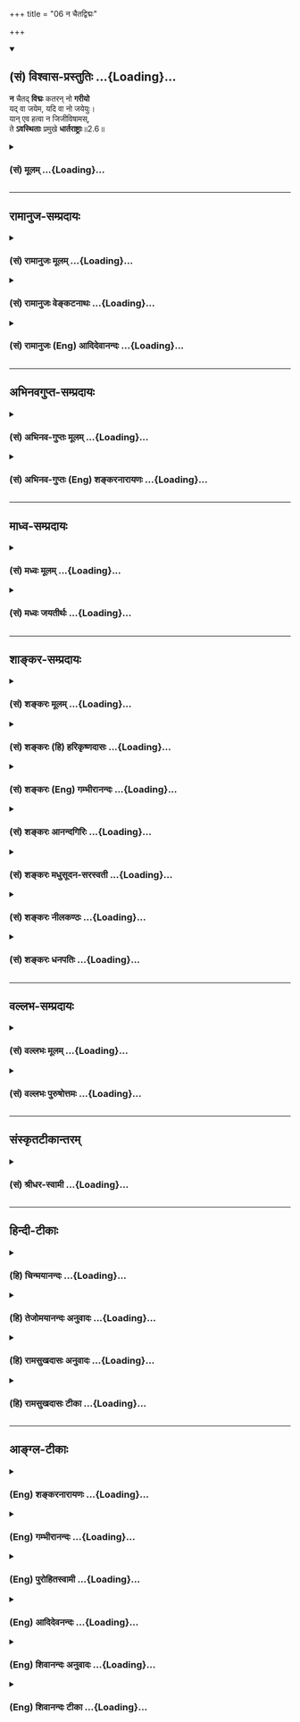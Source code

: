 +++
title = "06 न चैतद्विद्मः"

+++
<div class="js_include" newlevelforh1="2" title="(सं) विश्वास-प्रस्तुतिः" unfilled url="/mahAbhAratam/shlokashaH/06-bhIShma-parva/03-bhagavad-gItA-parva/saMskRtam/vishvAsa-prastutiH/02_sAnkhya-yogaH_sarva-/06_na_chaitadvidmaH.md">
<details open><summary><h2>(सं) विश्वास-प्रस्तुतिः ...{Loading}...</h2></summary>

**न** चैतद् **विद्मः** कतरन् नो **गरीयो**  
यद् वा जयेम, यदि वा नो जयेयुः।  
यान् एव हत्वा न जिजीविषामस्,  
ते **ऽवस्थिताः** प्रमुखे **धार्तराष्ट्राः**॥2.6॥
</details>
</div>
<div class="js_include collapsed" newlevelforh1="3" title="(सं) मूलम्" unfilled url="/mahAbhAratam/shlokashaH/06-bhIShma-parva/03-bhagavad-gItA-parva/saMskRtam/mUlam/02_sAnkhya-yogaH_sarva-/06_na_chaitadvidmaH.md">
<details><summary><h3>(सं) मूलम् ...{Loading}...</h3></summary>

न चैतद्विद्मः कतरन्नो गरीयो  
यद्वा जयेम यदि वा नो जयेयुः।  
यानेव हत्वा न जिजीविषाम  
स्तेऽवस्थिताः प्रमुखे धार्तराष्ट्राः।।2.6।।
</details>
</div>


_________________
## रामानुज-सम्प्रदायः
<div class="js_include collapsed" newlevelforh1="3" title="(सं) रामानुजः मूलम्" unfilled url="/mahAbhAratam/shlokashaH/06-bhIShma-parva/03-bhagavad-gItA-parva/saMskRtam/rAmAnujaH/mUlam/02_sAnkhya-yogaH_sarva-/06_na_chaitadvidmaH.md">
<details><summary><h3>(सं) रामानुजः मूलम् ...{Loading}...</h3></summary>

अग्रिमम् ईक्षताम्।
</details>
</div>
<div class="js_include collapsed" newlevelforh1="3" title="(सं) रामानुजः वेङ्कटनाथः" unfilled url="/mahAbhAratam/shlokashaH/06-bhIShma-parva/03-bhagavad-gItA-parva/saMskRtam/rAmAnujaH/venkaTanAthaH/02_sAnkhya-yogaH_sarva-/06_na_chaitadvidmaH.md">
<details><summary><h3>(सं) रामानुजः वेङ्कटनाथः ...{Loading}...</h3></summary>


अग्रिमम् ईक्षताम्।
</details>
</div>
<div class="js_include collapsed" newlevelforh1="3" title="(सं) रामानुजः (Eng) आदिदेवानन्दः" unfilled url="/mahAbhAratam/shlokashaH/06-bhIShma-parva/03-bhagavad-gItA-parva/saMskRtam/rAmAnujaH/english/AdidevAnandaH/02_sAnkhya-yogaH_sarva-/06_na_chaitadvidmaH.md">
<details><summary><h3>(सं) रामानुजः (Eng) आदिदेवानन्दः ...{Loading}...</h3></summary>

2.6 - 2.8 If you say, 'After beginning the war, if we withdraw from the battle, the sons of Dhrtarastra will slay us all forcibly', be it so. I think that even to be killed by them, who do not know the difference between righteousness and unrighteousness, is better for us than gaining unrighteous victory by killing them. After saying so, Arjuna surrendered himself at the feet of the Lord, overcome with dejection, saying. 'Teach me, your disciple, who has taken refuge in you, what is good for me.'

</details>
</div>


_________________
## अभिनवगुप्त-सम्प्रदायः
<div class="js_include collapsed" newlevelforh1="3" title="(सं) अभिनव-गुप्तः मूलम्" unfilled url="/mahAbhAratam/shlokashaH/06-bhIShma-parva/03-bhagavad-gItA-parva/saMskRtam/abhinava-guptaH/mUlam/02_sAnkhya-yogaH_sarva-/06_na_chaitadvidmaH.md">
<details><summary><h3>(सं) अभिनव-गुप्तः मूलम् ...{Loading}...</h3></summary>

।।2.4 2.6।। क्लैव्यादिभिर्निर्भर्त्सनमभिदधत् अधर्मे तव धर्माभिमानोऽयम् +++(N
K [n] omit अयम् S omits the entire sentence)+++ इत्यादि दर्शयति  
कथमित्यादि। कथं भीष्ममहं संख्ये द्रोणं च इत्यादिना भुञ्जीय भोगान्
इत्यनेन च कर्मविशेषानुसन्धानं फलविशेषानुसन्धानं च हेयतया पूर्वपक्षे +++(N
omit पूर्वपक्षे)+++ सूचयति। नैतद्विद्मः इत्यनेन च कर्मविशेषानुसन्धानमाह।
निरनुसन्धानं +++(S K निरभिसन्धानं)+++ तावत् कर्म नोपपद्यते। न च पराजयमभिसन्धाय
युद्धे प्रवर्तते। जयोऽपि नश्चायमनर्थ +++(S k omit नः)+++ एव। तदाह अहत्वा
गुरून् भैक्षमपि चर्तुं श्रेयः। एतच्च निश्चेतुमशक्यं किं जयं कांक्षामः
किं वा पराजयम् जयेऽपि बन्धूनां विनाशात्।  

</details>
</div>
<div class="js_include collapsed" newlevelforh1="3" title="(सं) अभिनव-गुप्तः (Eng) शङ्करनारायणः" unfilled url="/mahAbhAratam/shlokashaH/06-bhIShma-parva/03-bhagavad-gItA-parva/saMskRtam/abhinava-guptaH/english/shankaranArAyaNaH/02_sAnkhya-yogaH_sarva-/06_na_chaitadvidmaH.md">
<details><summary><h3>(सं) अभिनव-गुप्तः (Eng) शङ्करनारायणः ...{Loading}...</h3></summary>

2.4-6 Katham etc. upto Dhartarastrah. By the portion Bhisma and Drona in
war' etc., and by the portion 'I would \[not\] enjoy the objects of
pleasure', the Sage indicates that in Arjuna's objection, the intention
for a particular act and the intention for a particular result are the
points deserving rejection. By the portion 'We do not know this' etc.,
he speaks of the intention for a particular action. For, without
intention no action is possible. Certainly one does not proceed on a war
with an intention of getting defeated. '\[In the present war\] even our
victory would be surely our misfortune.' This he says by the portion 'It
is good even to go about begging without killing the elders'. It is also
impossible to conclude 'Whether we desire victory or defeat'; for even
in the case of our victory our relatives would perish totally.'

</details>
</div>


_________________
## माध्व-सम्प्रदायः
<div class="js_include collapsed" newlevelforh1="3" title="(सं) मध्वः मूलम्" unfilled url="/mahAbhAratam/shlokashaH/06-bhIShma-parva/03-bhagavad-gItA-parva/saMskRtam/madhvaH/mUlam/02_sAnkhya-yogaH_sarva-/06_na_chaitadvidmaH.md">
<details><summary><h3>(सं) मध्वः मूलम् ...{Loading}...</h3></summary>

।।2.6।। Sri Madhvacharya did not comment on this sloka. The commentary
starts from 2.11.  
  

</details>
</div>
<div class="js_include collapsed" newlevelforh1="3" title="(सं) मध्वः जयतीर्थः" unfilled url="/mahAbhAratam/shlokashaH/06-bhIShma-parva/03-bhagavad-gItA-parva/saMskRtam/madhvaH/jayatIrthaH/02_sAnkhya-yogaH_sarva-/06_na_chaitadvidmaH.md">
<details><summary><h3>(सं) मध्वः जयतीर्थः ...{Loading}...</h3></summary>

।।2.6।। Sri Jayatirtha did not comment on this sloka. The commentary
starts from 2.11.  
  

</details>
</div>


_________________
## शाङ्कर-सम्प्रदायः
<div class="js_include collapsed" newlevelforh1="3" title="(सं) शङ्करः मूलम्" unfilled url="/mahAbhAratam/shlokashaH/06-bhIShma-parva/03-bhagavad-gItA-parva/saMskRtam/shankaraH/mUlam/02_sAnkhya-yogaH_sarva-/06_na_chaitadvidmaH.md">
<details><summary><h3>(सं) शङ्करः मूलम् ...{Loading}...</h3></summary>

2.6 Sri Sankaracharya did not comment on this sloka. The commentary
starts from 2.10.  
  

</details>
</div>
<div class="js_include collapsed" newlevelforh1="3" title="(सं) शङ्करः (हि) हरिकृष्णदासः" unfilled url="/mahAbhAratam/shlokashaH/06-bhIShma-parva/03-bhagavad-gItA-parva/saMskRtam/shankaraH/hindI/harikRShNadAsaH/02_sAnkhya-yogaH_sarva-/06_na_chaitadvidmaH.md">
<details><summary><h3>(सं) शङ्करः (हि) हरिकृष्णदासः ...{Loading}...</h3></summary>

।।2.6।। No such translation is available. Translation starts from 2.10  
  

</details>
</div>
<div class="js_include collapsed" newlevelforh1="3" title="(सं) शङ्करः (Eng) गम्भीरानन्दः" unfilled url="/mahAbhAratam/shlokashaH/06-bhIShma-parva/03-bhagavad-gItA-parva/saMskRtam/shankaraH/english/gambhIrAnandaH/02_sAnkhya-yogaH_sarva-/06_na_chaitadvidmaH.md">
<details><summary><h3>(सं) शङ्करः (Eng) गम्भीरानन्दः ...{Loading}...</h3></summary>

2.6 Sri Sankaracharya did not comment on this sloka. The commentary
starts from 2.10.

</details>
</div>
<div class="js_include collapsed" newlevelforh1="3" title="(सं) शङ्करः आनन्दगिरिः" unfilled url="/mahAbhAratam/shlokashaH/06-bhIShma-parva/03-bhagavad-gItA-parva/saMskRtam/shankaraH/AnandagiriH/02_sAnkhya-yogaH_sarva-/06_na_chaitadvidmaH.md">
<details><summary><h3>(सं) शङ्करः आनन्दगिरिः ...{Loading}...</h3></summary>

।।2.6।। क्षत्रियाणां स्वधर्मत्वाद्युद्धमेव श्रेयस्करमित्याशङ्क्याह
**नचैतदिति।** एतदपि न जानीमो भैक्षयुद्धयोः कतरन्नोऽस्माकं गरीयः
श्रेष्ठं कि भैक्षं हिंसाशून्यत्वादुत युद्धं स्ववृत्तित्वादिति। संदिग्धा
च जयस्थितिः किं साम्यमेवोभयेषां यद्वा वयं जयेमातिशयीमहि यदि वा
नोऽस्मान्धार्तराष्ट्रा दुर्योधनादयो जयेयुः। जातोऽपि जयो न फलवान्। यतो
यान्बन्धून्हत्वा न जिजीविषामो जीवितुं नेच्छामस्ते एवावस्थिताः प्रमुखे
संमुखे धार्तराष्ट्रा धृतराष्ट्रस्यापत्यानि। तस्माद्भैक्षाद्युद्धस्य
श्रेष्ठत्वं न सिद्धमित्यर्थः।  

</details>
</div>
<div class="js_include collapsed" newlevelforh1="3" title="(सं) शङ्करः मधुसूदन-सरस्वती" unfilled url="/mahAbhAratam/shlokashaH/06-bhIShma-parva/03-bhagavad-gItA-parva/saMskRtam/shankaraH/madhusUdana-sarasvatI/02_sAnkhya-yogaH_sarva-/06_na_chaitadvidmaH.md">
<details><summary><h3>(सं) शङ्करः मधुसूदन-सरस्वती ...{Loading}...</h3></summary>

।।2.6।। ननु भिक्षाशनस्य क्षत्रियं प्रति निषिद्धत्वाद्युद्धस्य च
विहितत्वात्स्वधर्मत्वेन युद्धमेव तव श्रेयस्करमित्याशङ्क्याह एतदपि न
जानीमो भैक्षयुद्धयोर्मध्ये कतरन्नोऽस्माकं गरीयः श्रेष्ठं किं भैक्षं
हिंसाशून्यत्वात् उत युद्धं स्वधर्मत्वादिति इदं च न विद्मः। आरब्धेऽपि
युद्धे यद्वा वयं जयेमातिशयीमहि यदि वा नोऽस्माञ्जयेयुर्धार्तराष्ट्राः।
उभयोः साम्यपक्षोऽप्यर्थाद्बोद्धव्यः। किंच जातोऽपि जयो नः फलतः पराजय एव
यतो यान्बन्धून्हत्वा जीवितुमपि वयं नेच्छामः किं पुनर्विषयानुपभोक्तुं त
एवावस्थिताः संमुखे धार्तराष्ट्राः धृतराष्ट्रसंबन्धिनो भीष्मद्रोणादयः
सर्वेऽपि। तस्माद्भैक्षाद्युद्धस्य श्रेष्ठत्वं न सिद्धमित्यर्थः। तदेवं
प्राक्तनेन ग्रन्थेन संसारदोषनिरूपणादधिकारिविशेषणान्युक्तानि। तत्रनच
श्रेयोऽनु पश्यामि हत्वा स्वजनमाहवे इत्यत्र रणे हतस्य
परिव्राट्समानयोगक्षेमत्वोक्तेःअन्यच्छ्रेयोऽन्यदुतैव प्रेयः
इत्यादिश्रुतिसिद्धं श्रेयो मोक्षाख्यमुपन्यस्तम्। अर्थाच्च तदितरदश्रेय
इति नित्यानित्यवस्तुविवेको दर्शितःन काङ्क्षे विजयं कृष्ण
इत्यत्रैहिकफलविरागःअपि त्रैलोक्यराजस्य हेतोः इत्यत्र
पारलौकिकफलविरागःनरके नियतं वासः इत्यत्र स्थूलदेहातिरिक्त आत्माकिं नो
राज्येन इति व्याख्यातवर्त्मना शमःकिं भोगैः इति दमःयद्यप्येते न पश्यन्ति
इत्यत्र निर्लोभतातन्मे क्षेमतरं भवेत् इत्यत्र तितिक्षा इति
प्रथमाध्यायस्यार्थः स संन्याससाधनसूचनम् अस्मिंस्त्वध्यायेश्रेयो भोक्तुं
भैक्षमपि इत्यत्र भिक्षाचर्योपलक्षितः सन्यासः प्रतिपादितः।  

</details>
</div>
<div class="js_include collapsed" newlevelforh1="3" title="(सं) शङ्करः नीलकण्ठः" unfilled url="/mahAbhAratam/shlokashaH/06-bhIShma-parva/03-bhagavad-gItA-parva/saMskRtam/shankaraH/nIlakaNThaH/02_sAnkhya-yogaH_sarva-/06_na_chaitadvidmaH.md">
<details><summary><h3>(सं) शङ्करः नीलकण्ठः ...{Loading}...</h3></summary>

।।2.6।। एवं तर्हि भैक्षमेव तव श्रेय इत्याशङ्क्याह **न चैतदिति।**
यद्यप्यक्षत्रियस्य भैक्षमेवेष्टं तथापि नः अस्माकं क्षत्रियाणां
भैक्षभोगयोर्मध्ये कतरत् गरीय इति वयं न विद्मः। ननूक्तं युद्धमेव गरीय इति
तत्राह **यद्वेति।** यदि वा वयं जयेम शत्रून् यदि वा नोऽस्मान् शत्रव एव
जयेयुः इदमपि न विद्मः। अन्त्यपक्षे पुनर्मरणमप्रार्थितं भैक्षमेव वापद्यत
इति भावः। ननु मयि सहाये सति तव जय एव निश्चित इत्यत आह **यानेवेति।**
इष्टनाशाज्जयोऽपि पराजयरूप एवेत्यर्थः। यत्तु निश्चितेऽपि भैक्षश्रेयस्त्वे
पुनर्युद्धभैक्षयोः कतरत् श्रेय इति संशयो नोचितः अतो नः अस्माकं मध्ये
कतरत् सैन्यं गरीय इति व्याख्येयमिति। तदसत्। धर्मसंमूढचेता इति
वाक्यशेषादुक्तसंशयस्यैवोचितत्वात् सैन्यगरीयस्त्वसंशयेनैव
जयसंशयेऽन्यथासिद्धेऽन्यतरसंशयस्य वैयर्थ्यात् विशेषाध्याहारदोषाच्च।  

</details>
</div>
<div class="js_include collapsed" newlevelforh1="3" title="(सं) शङ्करः धनपतिः" unfilled url="/mahAbhAratam/shlokashaH/06-bhIShma-parva/03-bhagavad-gItA-parva/saMskRtam/shankaraH/dhanapatiH/02_sAnkhya-yogaH_sarva-/06_na_chaitadvidmaH.md">
<details><summary><h3>(सं) शङ्करः धनपतिः ...{Loading}...</h3></summary>

।।2.6।। नन्वहननस्य श्रेयस्त्वे निश्चिते किमर्थं शोचसीति चेत्तत्राह
**नेति।** नोऽस्माकं किं भैक्ष्यं गरीयः श्रेष्ठं हिंसाशून्यत्वादुत
युद्धं स्वधर्मत्वादित्येतन्न विद्मः। इदमेव श्रेय इति न जानीमः। ननु
पक्षद्वययोरपि समबलत्वे युद्धमेव कुतो नाङ्गीकरोषीत्याशङक्य स्वबुद्य्धा तु
तत्र दोषं पश्यामीत्याह **यद्वेति।** यद्वा वयं जयेम यदि वा नोऽस्मांस्ते
जयेयुरिति न विद्मः जये सत्यपि दोष इत्याह **यानिति।** यानेव हत्वा
हिंसित्वा न जिजीविषामो जीवितुं नेच्छामस्ते धार्तराष्ट्राः
धृतराष्ट्रसंबन्धिनः प्रमुखे संमुखेऽवस्थितः।  

</details>
</div>


_________________
## वल्लभ-सम्प्रदायः
<div class="js_include collapsed" newlevelforh1="3" title="(सं) वल्लभः मूलम्" unfilled url="/mahAbhAratam/shlokashaH/06-bhIShma-parva/03-bhagavad-gItA-parva/saMskRtam/vallabhaH/mUlam/02_sAnkhya-yogaH_sarva-/06_na_chaitadvidmaH.md">
<details><summary><h3>(सं) वल्लभः मूलम् ...{Loading}...</h3></summary>

।।2.6 2.8।। न चैतदिति प्रश्नस्त्रिभिः। स्पष्टार्थः।  

</details>
</div>
<div class="js_include collapsed" newlevelforh1="3" title="(सं) वल्लभः पुरुषोत्तमः" unfilled url="/mahAbhAratam/shlokashaH/06-bhIShma-parva/03-bhagavad-gItA-parva/saMskRtam/vallabhaH/puruShottamaH/02_sAnkhya-yogaH_sarva-/06_na_chaitadvidmaH.md">
<details><summary><h3>(सं) वल्लभः पुरुषोत्तमः ...{Loading}...</h3></summary>

  
  
।।2.6।। किञ्च अधर्माङ्गीकारेणापि तथा कर्त्तव्यं यद्यस्मज्जय एवेत्यस्माकं
हि तज्ज्ञानं निश्चितं स्यादित्याह न चैतदिति। वयमेतच्च न विद्मः
यद्वयोर्मध्ये कतरत् नोऽस्माकं गरीयः श्रेष्ठमधिकं भवति यद्वयं तान् जयेम
यदि वा एते नोऽस्मान् जयेयुः जेष्यन्ति। अस्मद्विचारेण त्वस्माकं जयादपि
तेषामेव जयो गरीयस्त्वेन भातीत्याह यानेवेति। यान् हत्वा वयं न जिजीविषामो
न तु जीवितुमिच्छामस्त एवैते धार्त्तराष्ट्राः पितृव्यजा भ्रातरः प्रमुखे
युद्धार्थमवस्थिताः। अत एतान् हत्वा किं करिष्यामः इत्यर्थः।  
  
  
  

</details>
</div>


_________________
## संस्कृतटीकान्तरम्
<div class="js_include collapsed" newlevelforh1="3" title="(सं) श्रीधर-स्वामी" unfilled url="/mahAbhAratam/shlokashaH/06-bhIShma-parva/03-bhagavad-gItA-parva/saMskRtam/shrIdhara-svAmI/02_sAnkhya-yogaH_sarva-/06_na_chaitadvidmaH.md">
<details><summary><h3>(सं) श्रीधर-स्वामी ...{Loading}...</h3></summary>

।।2.6।। किंच यद्यप्यधर्ममङ्गीकरिष्यामस्तथाऽपि किमस्माकं जयः पराजयो वा
भवेदिति न ज्ञायत इत्याह **नचेति।** एतद्द्वयोर्मध्ये नोऽस्माकं कतरत्
किं नाम गरीयोऽधिकतरं भविष्यतीति न विद्मः। तदेव द्वयं दर्शयति। यद्वा
एतान्वयं जयेम जेष्यामः यदि वा नोऽस्मानेते जयेयुर्जेष्यन्तीति। किं
चास्माकं वा जयोऽपि फलतः पराजय एवेत्याह। यानेव हत्वा जीवितुं नेच्छामस्त
एवैते संमुखेऽवस्थिताः।  

</details>
</div>


_________________
## हिन्दी-टीकाः
<div class="js_include collapsed" newlevelforh1="3" title="(हि) चिन्मयानन्दः" unfilled url="/mahAbhAratam/shlokashaH/06-bhIShma-parva/03-bhagavad-gItA-parva/hindI/chinmayAnandaH/02_sAnkhya-yogaH_sarva-/06_na_chaitadvidmaH.md">
<details><summary><h3>(हि) चिन्मयानन्दः ...{Loading}...</h3></summary>

।।2.6।। इसके पूर्व के दो श्लोक निसन्देह अर्जुन के मन की व्याकुलता और
भ्रमित स्थिति का संकेत करते हैं। इस श्लोक में बताया जा रहा है कि अर्जुन
के मन के संभ्रम का प्रभाव उसकी विवेक बुद्धि पर भी पड़ा है। शत्रुओं की
सेना को देखकर उसके मन में एक समस्या उत्पन्न हुई जिसके समाधान के लिये उसे
बौद्धिक विवेक शक्ति के मार्गदर्शन की आवश्यकता थी परन्तु अहंकार और युद्ध
के परिणाम के सम्बन्ध में अत्यधिक चिन्तातुर होने के कारण उसका मन बुद्धि
से वियुक्त हो चुका था। इस कारण ही अर्जुन के मन और बुद्धि के बीच एक गहरी
खाई उत्पन्न हो गयी थी।  
किसी कार्यालय के कुशल लिपिक की भांति हमारा मन ज्ञानेन्द्रियों के द्वारा
भिन्नभिन्न विषयों को ग्रहण कर उनको एक व्यवस्थित रूप में बुद्धि के समक्ष
निर्णय के लिये प्रस्तुत करता है। बुद्धि अपने पूर्व अनुभवों के आधार पर
निर्णय देती है जिसे मन कमेन्द्रियों के द्वारा बाह्य जगत में व्यक्त करता
है। हमारी जाग्रत अवस्था के प्रत्येक क्षण यह समस्त कार्यकलाप होता रहता
है।  
जहाँ पर इन उपाधियों का कार्य सुचारु रूप से एक संगठित दल अथवा व्यक्तियों
की भाँति नहीं होता वहाँ वह व्यक्ति अन्दर से अस्तव्यस्त हो जाता है और
जीवन में आने वाली परिस्थितियों का सफलतापूर्वक सामना करने में सक्षम नहीं
हो पाता। जब ज्ञान के द्वारा पुन मन और बुद्धि में संयोजन आ जाता है तब वही
व्यक्ति कुशलतापूर्वक अपना कार्य करने में समर्थ हो जाता है।  
अर्जुन की निर्णयात्मिका शक्ति पर बाह्य परिस्थितियों का प्रभाव नहीं था
बल्कि अपनी मानसिक विह्वलता के कारण वह अपने आप को कोई निर्णय देने में
असमर्थ पा रहा था। वह यह नहीं निश्चय कर पा रहा था कि युद्ध में उसे विजयी
होना चाहिये अथवा कौरवों को जिताना चाहिये। व्यास जी यहाँ दर्शाते हैं कि
इस मोह का प्रभाव न केवल अर्जुन के मन पर बल्कि उसकी बुद्धि पर भी पड़ा
था।  

</details>
</div>
<div class="js_include collapsed" newlevelforh1="3" title="(हि) तेजोमयानन्दः अनुवादः" unfilled url="/mahAbhAratam/shlokashaH/06-bhIShma-parva/03-bhagavad-gItA-parva/hindI/tejomayAnandaH/anuvAdaH/02_sAnkhya-yogaH_sarva-/06_na_chaitadvidmaH.md">
<details><summary><h3>(हि) तेजोमयानन्दः अनुवादः ...{Loading}...</h3></summary>

।।2.6।। हम नहीं जानते कि हमें क्या करना उचित है। हम यह भी नहीं जानते कि
हम जीतेंगे, या वे हमको जीतेंगे, जिनको मारकर हम जीवित नहीं रहना चाहते वे
ही धृतराष्ट्र के पुत्र हमारे सामने युद्ध के लिए खड़े हैं।।

</details>
</div>
<div class="js_include collapsed" newlevelforh1="3" title="(हि) रामसुखदासः अनुवादः" unfilled url="/mahAbhAratam/shlokashaH/06-bhIShma-parva/03-bhagavad-gItA-parva/hindI/rAmasukhadAsaH/anuvAdaH/02_sAnkhya-yogaH_sarva-/06_na_chaitadvidmaH.md">
<details><summary><h3>(हि) रामसुखदासः अनुवादः ...{Loading}...</h3></summary>

।।2.6।। हम यह भी नहीं जानते कि हमलोगोंके लिये युद्ध करना और न करना - इन
दोनोंमेंसे कौन-सा अत्यन्त श्रेष्ठ है; और हमें इसका भी पता नहीं है कि हम
उन्हें जीतेंगे अथवा वे हमें जीतेंगे। जिनको मारकर हम जीना भी नहीं चाहते,
वे ही धृतराष्ट्रके सम्बन्धी हमारे सामने खड़े हैं।

</details>
</div>
<div class="js_include collapsed" newlevelforh1="3" title="(हि) रामसुखदासः टीका" unfilled url="/mahAbhAratam/shlokashaH/06-bhIShma-parva/03-bhagavad-gItA-parva/hindI/rAmasukhadAsaH/TIkA/02_sAnkhya-yogaH_sarva-/06_na_chaitadvidmaH.md">
<details><summary><h3>(हि) रामसुखदासः टीका ...{Loading}...</h3></summary>

2.6।।***व्याख्या--*****'न चैतद्विह्मः कतरन्नो गरीयः'--**मैं युद्ध
करूँ अथवा न करूँ--इन दोनों बातोंका निर्णय मैं नहीं कर पा रहा हूँ। कारण
कि आपकी दृष्टिमें तो युद्ध करना ही श्रेष्ठ है, पर मेरी दृष्टिमें
गुरुजनोंको मारना पाप होनेके कारण युद्ध न करना ही श्रेष्ठ है। इन दोनों
पक्षोंको सामने रखनेपर मेरे लिये कौन-सा पक्ष अत्यन्त श्रेष्ठ है--यह मैं
नहीं जान पा रहा हूँ। इस प्रकार उपर्युक्त पदोंमें अर्जुनके भीतर भगवान्का
पक्ष और अपना पक्ष दोनों समकक्ष हो गये हैं।  
**'यद्वा जयेम यदि वा नो जयेयुः'--**अगर आपकी आज्ञाके अनुसार युद्ध भी
किया जाय, तो हम उनको जीतेंगे अथवा वे (दुर्योधनादि) हमारेको जीतेंगे--इसका
भी हमें पता नहीं है।  
यहाँ अर्जुनको अपने बलपर अविश्वास नहीं है, प्रत्युत भविष्यपर अविश्वास है;
क्योंकि भविष्यमें क्या होनहार है--इसका किसीको क्या पता;  
**'यानेव हत्वा न जिजीविषामः'--**हम तो कुटुम्बियोंको मारकर जीनेकी भी
इच्छा नहीं रखते; भोग भोगनेकी, राज्य प्राप्त करके हुक्म चलानेकी बात तो
बहुत दूर रही !कारण कि अगर हमारे कुटुम्बी मारे जायँगे, तो हम जीकर क्या
करेंगे अपने हाथोंसे कुटुम्बको नष्ट करके बैठेबैठे चिन्ता-शोक ही तो
करेंगे! चिन्ता-शोक करने और वियोगका दुःख भोगनेके लिये हम जीना नहीं
चाहते।  
**'तेऽवस्थिताः प्रमुखे धार्तराष्ट्राः'--**हम जिनको मारकर जीना भी नहीं
चाहते, वे ही धृतराष्ट्रके सम्बन्धी हमारे सामने खड़े हैं। धृतराष्ट्रके
सभी सम्बन्धी हमारे कुटुम्बी ही तो हैं। उन कुटुम्बियोंको मारकर हमारे
जीनेको धिक्कार है!  
  
***सम्बन्ध --***अपने कर्तव्यका निर्णय करनेमें अपनेको असमर्थ पाकर अब
अर्जुन व्याकुलतापूर्वक भगवान्से प्रार्थना करते हैं।

</details>
</div>


_________________
## आङ्ग्ल-टीकाः
<div class="js_include collapsed" newlevelforh1="3" title="(Eng) शङ्करनारायणः" unfilled url="/mahAbhAratam/shlokashaH/06-bhIShma-parva/03-bhagavad-gItA-parva/english/shankaranArAyaNaH/02_sAnkhya-yogaH_sarva-/06_na_chaitadvidmaH.md">
<details><summary><h3>(Eng) शङ्करनारायणः ...{Loading}...</h3></summary>

2.6. Whether we should coner \[in the battle\], or they should coner us-we do not know this viz., 'which \[of those two\] is better for us'.
\[For\], having killed whom, we would not wish to live at all, the same persons stand before us as Dhrtarastra's men.

</details>
</div>
<div class="js_include collapsed" newlevelforh1="3" title="(Eng) गम्भीरानन्दः" unfilled url="/mahAbhAratam/shlokashaH/06-bhIShma-parva/03-bhagavad-gItA-parva/english/gambhIrAnandaH/02_sAnkhya-yogaH_sarva-/06_na_chaitadvidmaH.md">
<details><summary><h3>(Eng) गम्भीरानन्दः ...{Loading}...</h3></summary>

2.6 We do not know this as well as to which is the better for us, (and)
whether we shall win, or whether they shall coner us. Those very sons of Dhrtarastra, by killing whom we do not wish to live, stand in confrontation.

</details>
</div>
<div class="js_include collapsed" newlevelforh1="3" title="(Eng) पुरोहितस्वामी" unfilled url="/mahAbhAratam/shlokashaH/06-bhIShma-parva/03-bhagavad-gItA-parva/english/purohitasvAmI/02_sAnkhya-yogaH_sarva-/06_na_chaitadvidmaH.md">
<details><summary><h3>(Eng) पुरोहितस्वामी ...{Loading}...</h3></summary>

2.6 Nor can I say whether it were better that they conquer me or for me to conquer them, since would no longer care to live if I killed these sons of Dhritarashtra, now preparing for fight.

</details>
</div>
<div class="js_include collapsed" newlevelforh1="3" title="(Eng) आदिदेवनन्दः" unfilled url="/mahAbhAratam/shlokashaH/06-bhIShma-parva/03-bhagavad-gItA-parva/english/AdidevanandaH/02_sAnkhya-yogaH_sarva-/06_na_chaitadvidmaH.md">
<details><summary><h3>(Eng) आदिदेवनन्दः ...{Loading}...</h3></summary>

2.6 We do not know, which of the two is better for us - whether our vanishing them, or their vanishing us. The very sons of Dhrtarastra,
whom, if we slay, we should not wish to live, even they are standing in array against us.

</details>
</div>
<div class="js_include collapsed" newlevelforh1="3" title="(Eng) शिवानन्दः अनुवादः" unfilled url="/mahAbhAratam/shlokashaH/06-bhIShma-parva/03-bhagavad-gItA-parva/english/shivAnandaH/anuvAdaH/02_sAnkhya-yogaH_sarva-/06_na_chaitadvidmaH.md">
<details><summary><h3>(Eng) शिवानन्दः अनुवादः ...{Loading}...</h3></summary>

2.6 I can hardly tell which will be better, that we should coner them or that they should coner us. Even the sons of Dhritarashtra, after slaying whom we do not wish to live, stand facing us.

</details>
</div>
<div class="js_include collapsed" newlevelforh1="3" title="(Eng) शिवानन्दः टीका" unfilled url="/mahAbhAratam/shlokashaH/06-bhIShma-parva/03-bhagavad-gItA-parva/english/shivAnandaH/TIkA/02_sAnkhya-yogaH_sarva-/06_na_chaitadvidmaH.md">
<details><summary><h3>(Eng) शिवानन्दः टीका ...{Loading}...</h3></summary>

2.6 न not; च and; एतत् this; विद्मः (we) know; कतरत् which; नः for us;
गरीयः better; यत् that; वा or; जयेम we should coner; यदि if; वा or; नः
us; जयेयुः they should coner; यान् whom; एव even; हत्वा having slain; न
not; जिजीविषामः we wish to live; ते those; अवस्थिताः (are) standing;
प्रमुखे in face; धार्तराष्ट्राः sons of Dhritarashtra.No commentary.

</details>
</div>
